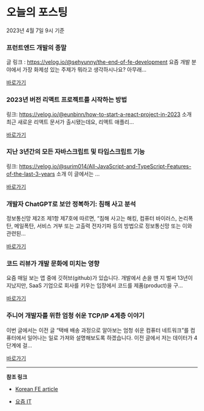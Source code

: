 # 오늘의 포스팅 
2023년 4월 7일 9시 기준 

###  프런트엔드 개발의 종말 

 글 링크 : https://velog.io/@sehyunny/the-end-of-fe-development 요즘 개발 분야에서 가장 화제성 있는 주제가 뭐라고 생각하시나요? 아무래... 

 [바로가기](https://kofearticle.substack.com/p/korean-fe-article-b70) 

###  2023년 버전 리액트 프로젝트를 시작하는 방법 

 링크: https://velog.io/@eunbinn/how-to-start-a-react-project-in-2023 소개 최근 새로운 리액트 문서가 출시됐는데요, 리액트 애플리... 

 [바로가기](https://kofearticle.substack.com/p/korean-fe-article-2023) 

###  지난 3년간의 모든 자바스크립트 및 타입스크립트 기능 

 링크: https://velog.io/@surim014/All-JavaScript-and-TypeScript-Features-of-the-last-3-years 소개 이 글에서는 ... 

 [바로가기](https://kofearticle.substack.com/p/korean-fe-article-3) 

### 개발자 ChatGPT로 보안 정복하기: 침해 사고 분석 

 정보통신망 제2조 제1항 제7호에 따르면, “침해 사고는 해킹, 컴퓨터 바이러스, 논리폭탄, 메일폭탄, 서비스 거부 또는 고출력 전자기파 등의 방법으로 정보통신망 또는 이와 관련된... 

 [바로가기](https://yozm.wishket.com/magazine/detail/1960/) 

### 코드 리뷰가 개발 문화에 미치는 영향 

 요즘 매일 보는 앱 중에 깃허브(github)가 있습니다. 개발에서 손을 뗀 지 벌써 13년이 지났지만, SaaS 기업으로 회사를 키우는 입장에서 코드를 제품(product)을 구... 

 [바로가기](https://yozm.wishket.com/magazine/detail/1957/) 

### 주니어 개발자를 위한 엄청 쉬운 TCP/IP 4계층 이야기 

 이번 글에서는 이전 글 “택배 배송 과정으로 알아보는 엄청 쉬운 컴퓨터 네트워크”를 컴퓨터에서 일어나는 일로 가져와 설명해보도록 하겠습니다. 이전 글에서 저는 데이터가 4단계에 걸... 

 [바로가기](https://yozm.wishket.com/magazine/detail/1956/) 

---

**참조 링크**

- [Korean FE article](https://kofearticle.substack.com) 

- [요즘 IT](https://yozm.wishket.com/magazine) 

